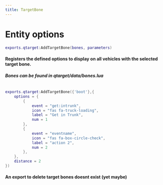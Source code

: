 ```yaml
---
title: TargetBone
---
```

# Entity options
```lua
exports.qtarget:AddTargetBone(bones, parameters)
```
#### Registers the defined options to display on all vehicles with the selected target bone.
##### Bones can be found in qtarget/data/bones.lua

```lua

exports.qtarget:AddTargetBone({'boot'},{
	options = {
		{
			event = "get:intrunk",
			icon = "fas fa-truck-loading",
			label = "Get in Trunk",
			num = 1
		},
		{
			event = "eventname",
			icon = "fas fa-box-circle-check",
			label = "action 2",
			num = 2
		},
	},
	distance = 2
})
```

#### An export to delete target bones doesnt exist (yet maybe)

